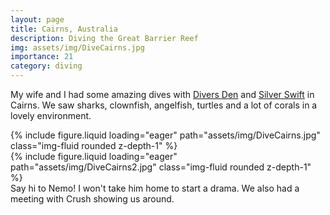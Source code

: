 ```yaml
---
layout: page
title: Cairns, Australia
description: Diving the Great Barrier Reef
img: assets/img/DiveCairns.jpg
importance: 21
category: diving
---
```


My wife and I had some amazing dives with [Divers Den](https://www.diversden.com.au/) and [Silver Swift](https://www.silverseries.com.au/silverswift-cairns/) in Cairns. We saw sharks, clownfish, angelfish, turtles and a lot of corals in a lovely environment.

<div class="row mt-3">
    <div class="col-sm mt-3 mt-md-0">
        {% include figure.liquid loading="eager" path="assets/img/DiveCairns.jpg" class="img-fluid rounded z-depth-1" %}
    </div>
    <div class="col-sm mt-3 mt-md-0">
        {% include figure.liquid loading="eager" path="assets/img/DiveCairns2.jpg" class="img-fluid rounded z-depth-1" %}
    </div>
</div>
<div class="caption">
    Say hi to Nemo! I won't take him home to start a drama. We also had a meeting with Crush showing us around.
</div>
